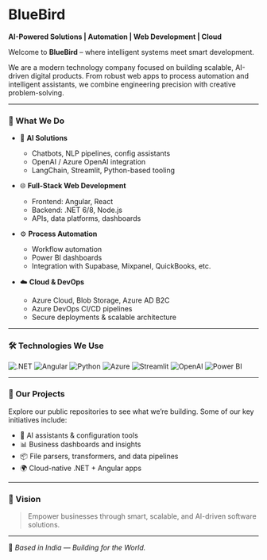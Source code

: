 # BlueBird

**AI-Powered Solutions | Automation | Web Development | Cloud**

Welcome to **BlueBird** – where intelligent systems meet smart development.

We are a modern technology company focused on building scalable, AI-driven digital products. From robust web apps to process automation and intelligent assistants, we combine engineering precision with creative problem-solving.

---

### 🚀 What We Do

- 🤖 **AI Solutions**
  - Chatbots, NLP pipelines, config assistants
  - OpenAI / Azure OpenAI integration
  - LangChain, Streamlit, Python-based tooling

- 🌐 **Full-Stack Web Development**
  - Frontend: Angular, React
  - Backend: .NET 6/8, Node.js
  - APIs, data platforms, dashboards

- ⚙️ **Process Automation**
  - Workflow automation
  - Power BI dashboards
  - Integration with Supabase, Mixpanel, QuickBooks, etc.

- ☁️ **Cloud & DevOps**
  - Azure Cloud, Blob Storage, Azure AD B2C
  - Azure DevOps CI/CD pipelines
  - Secure deployments & scalable architecture

---

### 🛠️ Technologies We Use

![.NET](https://img.shields.io/badge/.NET-512BD4?style=flat-square&logo=dotnet&logoColor=white)
![Angular](https://img.shields.io/badge/Angular-DD0031?style=flat-square&logo=angular&logoColor=white)
![Python](https://img.shields.io/badge/Python-3776AB?style=flat-square&logo=python&logoColor=white)
![Azure](https://img.shields.io/badge/Azure-0078D4?style=flat-square&logo=azure-devops&logoColor=white)
![Streamlit](https://img.shields.io/badge/Streamlit-FF4B4B?style=flat-square&logo=streamlit&logoColor=white)
![OpenAI](https://img.shields.io/badge/OpenAI-412991?style=flat-square&logo=openai&logoColor=white)
![Power BI](https://img.shields.io/badge/PowerBI-F2C811?style=flat-square&logo=powerbi&logoColor=black)

---

### 📂 Our Projects

Explore our public repositories to see what we’re building. Some of our key initiatives include:

- 🧠 AI assistants & configuration tools
- 📊 Business dashboards and insights
- 📦 File parsers, transformers, and data pipelines
- 🌍 Cloud-native .NET + Angular apps

---

### 🧭 Vision

> Empower businesses through smart, scalable, and AI-driven software solutions.

---

📍 *Based in India — Building for the World.*

